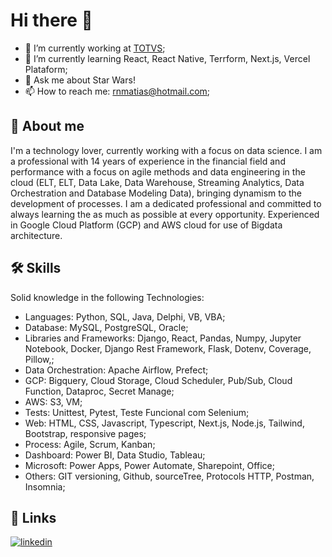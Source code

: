 # Hi there 👋

- 🔭 I’m currently working at [TOTVS](https://en.totvs.com/);
- 🌱 I’m currently learning React, React Native, Terrform, Next.js, Vercel Plataform;
- 💬 Ask me about Star Wars!
- 📫 How to reach me: rnmatias@hotmail.com;


## 🚀 About me
I'm a technology lover, currently working with a focus on data science.
I am a professional with 14 years of experience in the financial field
and performance with a focus on agile methods and data engineering
in the cloud (ELT, ELT, Data Lake, Data Warehouse, Streaming
Analytics, Data Orchestration and Database Modeling
Data), bringing dynamism to the development of processes.
I am a dedicated professional and committed to always learning the
as much as possible at every opportunity. Experienced in Google Cloud Platform (GCP) and AWS cloud
for use of Bigdata architecture.


## 🛠 Skills
Solid knowledge in the following Technologies:
- Languages: Python, SQL, Java, Delphi, VB, VBA;
- Database: MySQL, PostgreSQL, Oracle;
- Libraries and Frameworks: Django, React, Pandas, Numpy, Jupyter Notebook, Docker, Django Rest Framework, Flask, Dotenv, Coverage, Pillow,;
- Data Orchestration: Apache Airflow, Prefect;
- GCP: Bigquery, Cloud Storage, Cloud Scheduler, Pub/Sub, Cloud Function, Dataproc, Secret Manage;
- AWS: S3, VM;
- Tests: Unittest, Pytest, Teste Funcional com Selenium;
- Web: HTML, CSS, Javascript, Typescript, Next.js, Node.js, Tailwind, Bootstrap, responsive pages;
- Process: Agile, Scrum, Kanban;
- Dashboard: Power BI, Data Studio, Tableau;
- Microsoft: Power Apps, Power Automate, Sharepoint, Office;
- Others: GIT versioning, Github, sourceTree, Protocols HTTP,
Postman, Insomnia;



## 🔗 Links
[![linkedin](https://img.shields.io/badge/linkedin-0A66C2?style=for-the-badge&logo=linkedin&logoColor=white)](https://www.linkedin.com/in/renan-matias-2b223848/)

